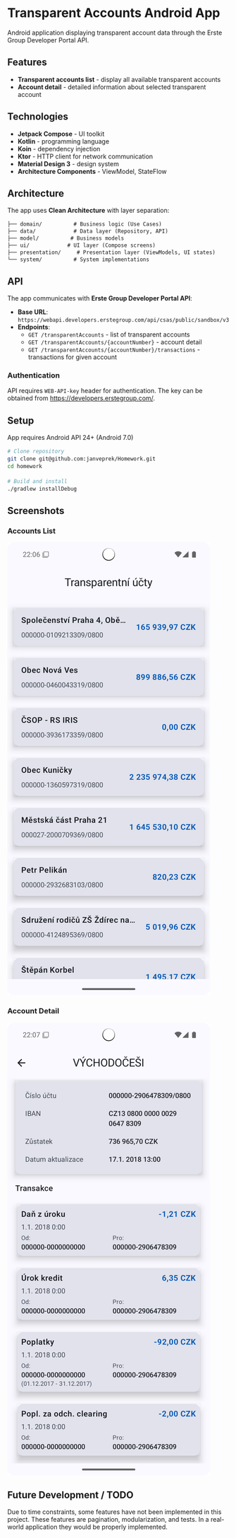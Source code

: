 # Transparent Accounts Android App

Android application displaying transparent account data through the Erste Group Developer Portal
API.

## Features

- **Transparent accounts list** - display all available transparent accounts
- **Account detail** - detailed information about selected transparent account

## Technologies

- **Jetpack Compose** - UI toolkit
- **Kotlin** - programming language
- **Koin** - dependency injection
- **Ktor** - HTTP client for network communication
- **Material Design 3** - design system
- **Architecture Components** - ViewModel, StateFlow

## Architecture

The app uses **Clean Architecture** with layer separation:

```
├── domain/          # Business logic (Use Cases)  
├── data/            # Data layer (Repository, API)
├── model/          # Business models
├── ui/            # UI layer (Compose screens)
├── presentation/     # Presentation layer (ViewModels, UI states)
└── system/          # System implementations
```

## API

The app communicates with **Erste Group Developer Portal API**:

- **Base URL**: `https://webapi.developers.erstegroup.com/api/csas/public/sandbox/v3`
- **Endpoints**:
  - `GET /transparentAccounts` - list of transparent accounts
  - `GET /transparentAccounts/{accountNumber}` - account detail
  - `GET /transparentAccounts/{accountNumber}/transactions` - transactions for given account

### Authentication

API requires `WEB-API-key` header for authentication. The key can be obtained from https://developers.erstegroup.com/.

## Setup

App requires Android API 24+ (Android 7.0)

```bash
# Clone repository
git clone git@github.com:janveprek/Homework.git
cd homework

# Build and install
./gradlew installDebug
```

## Screenshots

### Accounts List

![Accounts List](screenshots/Screenshot_20250720_220659.png)

### Account Detail

![Account Detail](screenshots/Screenshot_20250720_220708.png)

## Future Development / TODO
Due to time constraints, some features have not been implemented in this project.
These features are pagination, modularization, and tests. 
In a real-world application they would be properly implemented.